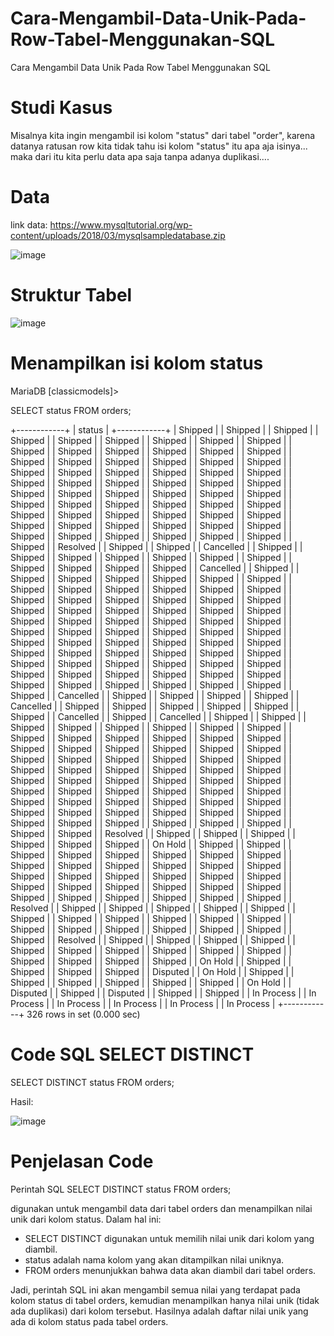 # Cara-Mengambil-Data-Unik-Pada-Row-Tabel-Menggunakan-SQL
Cara Mengambil Data Unik Pada Row Tabel Menggunakan SQL

# Studi Kasus
Misalnya kita ingin mengambil isi kolom "status" dari tabel "order", karena datanya ratusan row kita tidak tahu isi kolom "status" itu apa aja isinya... maka dari itu kita perlu data apa saja tanpa adanya duplikasi....

# Data
link data: https://www.mysqltutorial.org/wp-content/uploads/2018/03/mysqlsampledatabase.zip

![image](https://user-images.githubusercontent.com/8088664/229361954-6dd5cf66-081f-4cde-855a-f209c1525d14.png)

# Struktur Tabel

![image](https://user-images.githubusercontent.com/8088664/229361923-486d6237-f335-45d7-9f24-22a2dc3eef64.png)

# Menampilkan isi kolom status

MariaDB [classicmodels]> 

SELECT status FROM orders;


+------------+
| status     |
+------------+
| Shipped    |
| Shipped    |
| Shipped    |
| Shipped    |
| Shipped    |
| Shipped    |
| Shipped    |
| Shipped    |
| Shipped    |
| Shipped    |
| Shipped    |
| Shipped    |
| Shipped    |
| Shipped    |
| Shipped    |
| Shipped    |
| Shipped    |
| Shipped    |
| Shipped    |
| Shipped    |
| Shipped    |
| Shipped    |
| Shipped    |
| Shipped    |
| Shipped    |
| Shipped    |
| Shipped    |
| Shipped    |
| Shipped    |
| Shipped    |
| Shipped    |
| Shipped    |
| Shipped    |
| Shipped    |
| Shipped    |
| Shipped    |
| Shipped    |
| Shipped    |
| Shipped    |
| Shipped    |
| Shipped    |
| Shipped    |
| Shipped    |
| Shipped    |
| Shipped    |
| Shipped    |
| Shipped    |
| Shipped    |
| Shipped    |
| Shipped    |
| Shipped    |
| Shipped    |
| Shipped    |
| Shipped    |
| Shipped    |
| Shipped    |
| Shipped    |
| Shipped    |
| Shipped    |
| Shipped    |
| Shipped    |
| Shipped    |
| Shipped    |
| Shipped    |
| Resolved   |
| Shipped    |
| Shipped    |
| Cancelled  |
| Shipped    |
| Shipped    |
| Shipped    |
| Shipped    |
| Shipped    |
| Shipped    |
| Shipped    |
| Shipped    |
| Shipped    |
| Shipped    |
| Shipped    |
| Cancelled  |
| Shipped    |
| Shipped    |
| Shipped    |
| Shipped    |
| Shipped    |
| Shipped    |
| Shipped    |
| Shipped    |
| Shipped    |
| Shipped    |
| Shipped    |
| Shipped    |
| Shipped    |
| Shipped    |
| Shipped    |
| Shipped    |
| Shipped    |
| Shipped    |
| Shipped    |
| Shipped    |
| Shipped    |
| Shipped    |
| Shipped    |
| Shipped    |
| Shipped    |
| Shipped    |
| Shipped    |
| Shipped    |
| Shipped    |
| Shipped    |
| Shipped    |
| Shipped    |
| Shipped    |
| Shipped    |
| Shipped    |
| Shipped    |
| Shipped    |
| Shipped    |
| Shipped    |
| Shipped    |
| Shipped    |
| Shipped    |
| Shipped    |
| Shipped    |
| Shipped    |
| Shipped    |
| Shipped    |
| Shipped    |
| Shipped    |
| Shipped    |
| Shipped    |
| Shipped    |
| Shipped    |
| Shipped    |
| Shipped    |
| Shipped    |
| Shipped    |
| Shipped    |
| Shipped    |
| Shipped    |
| Shipped    |
| Shipped    |
| Shipped    |
| Shipped    |
| Shipped    |
| Shipped    |
| Shipped    |
| Shipped    |
| Cancelled  |
| Shipped    |
| Shipped    |
| Shipped    |
| Shipped    |
| Cancelled  |
| Shipped    |
| Shipped    |
| Shipped    |
| Shipped    |
| Shipped    |
| Shipped    |
| Cancelled  |
| Shipped    |
| Cancelled  |
| Shipped    |
| Shipped    |
| Shipped    |
| Shipped    |
| Shipped    |
| Shipped    |
| Shipped    |
| Shipped    |
| Shipped    |
| Shipped    |
| Shipped    |
| Shipped    |
| Shipped    |
| Shipped    |
| Shipped    |
| Shipped    |
| Shipped    |
| Shipped    |
| Shipped    |
| Shipped    |
| Shipped    |
| Shipped    |
| Shipped    |
| Shipped    |
| Shipped    |
| Shipped    |
| Shipped    |
| Shipped    |
| Shipped    |
| Shipped    |
| Shipped    |
| Shipped    |
| Shipped    |
| Shipped    |
| Shipped    |
| Shipped    |
| Shipped    |
| Shipped    |
| Shipped    |
| Shipped    |
| Shipped    |
| Shipped    |
| Shipped    |
| Shipped    |
| Shipped    |
| Shipped    |
| Shipped    |
| Shipped    |
| Shipped    |
| Shipped    |
| Shipped    |
| Shipped    |
| Shipped    |
| Shipped    |
| Shipped    |
| Shipped    |
| Shipped    |
| Shipped    |
| Shipped    |
| Shipped    |
| Shipped    |
| Shipped    |
| Shipped    |
| Shipped    |
| Resolved   |
| Shipped    |
| Shipped    |
| Shipped    |
| Shipped    |
| Shipped    |
| Shipped    |
| On Hold    |
| Shipped    |
| Shipped    |
| Shipped    |
| Shipped    |
| Shipped    |
| Shipped    |
| Shipped    |
| Shipped    |
| Shipped    |
| Shipped    |
| Shipped    |
| Shipped    |
| Shipped    |
| Shipped    |
| Shipped    |
| Shipped    |
| Shipped    |
| Shipped    |
| Shipped    |
| Shipped    |
| Shipped    |
| Shipped    |
| Shipped    |
| Shipped    |
| Shipped    |
| Shipped    |
| Shipped    |
| Shipped    |
| Shipped    |
| Shipped    |
| Shipped    |
| Shipped    |
| Resolved   |
| Shipped    |
| Shipped    |
| Shipped    |
| Shipped    |
| Shipped    |
| Shipped    |
| Shipped    |
| Shipped    |
| Shipped    |
| Shipped    |
| Shipped    |
| Shipped    |
| Shipped    |
| Shipped    |
| Shipped    |
| Shipped    |
| Shipped    |
| Shipped    |
| Resolved   |
| Shipped    |
| Shipped    |
| Shipped    |
| Shipped    |
| Shipped    |
| Shipped    |
| Shipped    |
| Shipped    |
| Shipped    |
| Shipped    |
| Shipped    |
| Shipped    |
| Shipped    |
| Shipped    |
| On Hold    |
| Shipped    |
| Shipped    |
| Shipped    |
| Shipped    |
| Disputed   |
| On Hold    |
| Shipped    |
| Shipped    |
| Shipped    |
| Shipped    |
| Shipped    |
| Shipped    |
| On Hold    |
| Disputed   |
| Shipped    |
| Disputed   |
| Shipped    |
| Shipped    |
| In Process |
| In Process |
| In Process |
| In Process |
| In Process |
| In Process |
+------------+
326 rows in set (0.000 sec)

# Code SQL SELECT DISTINCT
SELECT DISTINCT status FROM orders;

Hasil:

![image](https://user-images.githubusercontent.com/8088664/229362104-e17669b2-d25d-4fb1-8974-868d0484dd01.png)

# Penjelasan Code
Perintah SQL SELECT DISTINCT status FROM orders; 

digunakan untuk mengambil data dari tabel orders dan menampilkan nilai unik dari kolom status. Dalam hal ini:

- SELECT DISTINCT digunakan untuk memilih nilai unik dari kolom yang diambil.
- status adalah nama kolom yang akan ditampilkan nilai uniknya.
- FROM orders menunjukkan bahwa data akan diambil dari tabel orders.

Jadi, perintah SQL ini akan mengambil semua nilai yang terdapat pada kolom status di tabel orders, kemudian menampilkan hanya nilai unik (tidak ada duplikasi) dari kolom tersebut. Hasilnya adalah daftar nilai unik yang ada di kolom status pada tabel orders.


